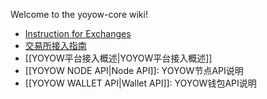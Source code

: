 Welcome to the yoyow-core wiki!

* [Instruction for Exchanges](https://github.com/yoyow-org/yoyow-core/wiki/Instructions-for-Exchanges)
* [交易所接入指南](https://github.com/yoyow-org/yoyow-core/wiki/%E4%BA%A4%E6%98%93%E6%89%80%E5%AF%B9%E6%8E%A5%E6%8C%87%E5%8D%97%EF%BC%88%E4%B8%AD%E6%96%87%EF%BC%89)
* [[YOYOW平台接入概述|YOYOW平台接入概述]]
* [[YOYOW NODE API|Node API]]: YOYOW节点API说明
* [[YOYOW WALLET API|Wallet API]]: YOYOW钱包API说明
